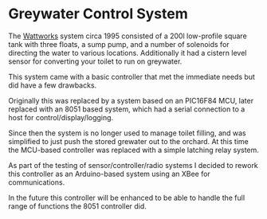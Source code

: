 # Greywater Control System

The [Wattworks](http://www.wattworks.com.au) system circa 1995
consisted of a 200l low-profile square tank with
three floats, a sump pump, and a number of solenoids for directing the
water to various locations.  Additionally it had a cistern level sensor
for converting your toilet to run on greywater.

This system came with a basic controller that met the immediate needs
but did have a few drawbacks.

Originally this was replaced by a system based on an PIC16F84 MCU, later
replaced with an 8051 based system, which
had a serial connection to a host for control/display/logging.

Since then the system is no longer used to manage toilet filling, and
was simplified to just push the stored grewater out to the orchard. At
this time the MCU-based controller was replaced with a simple latching
relay system.

As part of the testing of sensor/controller/radio systems I decided to
rework this controller as an Arduino-based system using an XBee for
communications.

In the future this controller will be enhanced to be able to handle
the full range of functions the 8051 controller did.

